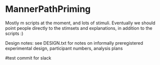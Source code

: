 # MannerPathPriming
        
Mostly m scripts at the moment, and lots of stimuli. Eventually we should point people directly to the stimsets and explanations, in addition to the scripts :)


Design notes: see DESIGN.txt for notes on informally preregistered experimental design, participant numbers, analysis plans

#test commit for slack
